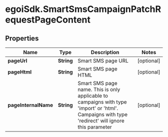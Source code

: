 # egoiSdk.SmartSmsCampaignPatchRequestPageContent

## Properties
Name | Type | Description | Notes
------------ | ------------- | ------------- | -------------
**pageUrl** | **String** | Smart SMS page URL | [optional] 
**pageHtml** | **String** | Smart SMS page HTML | [optional] 
**pageInternalName** | **String** | Smart SMS page name. This is only applicable to campaigns with type &#39;import&#39; or &#39;html&#39;.                             Campaigns with type &#39;redirect&#39; will ignore this parameter | [optional] 


